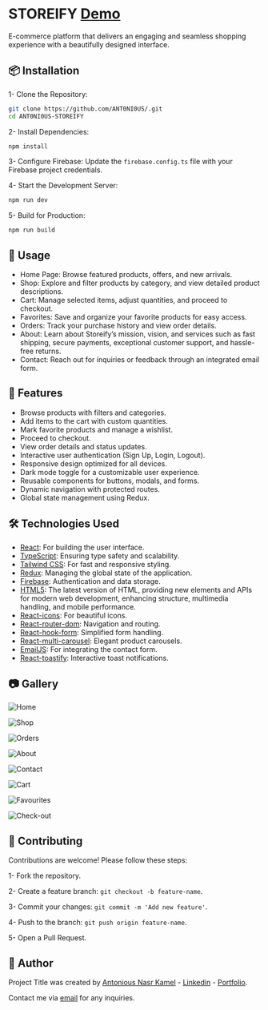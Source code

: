 
# **STOREIFY** [Demo](https://storeify-website.netlify.app/)

E-commerce platform that delivers an engaging and seamless shopping experience with a beautifully designed interface.
## 📦 **Installation**

1- Clone the Repository:

```bash
git clone https://github.com/ANT0NI0US/.git 
cd ANT0NI0US-STOREIFY
```
2- Install Dependencies:

```bash
npm install
```
3- Configure Firebase: Update the `firebase.config.ts` file with your Firebase project credentials.

4- Start the Development Server:

```bash
npm run dev
```

5- Build for Production:

```bash
npm run build
```

## 📄 **Usage**

- Home Page: Browse featured products, offers, and new arrivals.
- Shop:  Explore and filter products by category, and view detailed product descriptions.
- Cart: Manage selected items, adjust quantities, and proceed to checkout.
- Favorites: Save and organize your favorite products for easy access.
- Orders: Track your purchase history and view order details.
- About: Learn about Storeify’s mission, vision, and services such as fast shipping, secure payments, exceptional customer support, and hassle-free returns.
- Contact: Reach out for inquiries or feedback through an integrated email form.
## 🚀 **Features**

- Browse products with filters and categories.
- Add items to the cart with custom quantities.
- Mark favorite products and manage a wishlist.
- Proceed to checkout.
- View order details and status updates.
- Interactive user authentication (Sign Up, Login, Logout).
- Responsive design optimized for all devices.
- Dark mode toggle for a customizable user experience.
- Reusable components for buttons, modals, and forms.
- Dynamic navigation with protected routes.
- Global state management using Redux.

## 🛠️ **Technologies Used**

- [React](https://reactjs.org/): For building the user interface.
- [TypeScript](https://www.typescriptlang.org/): Ensuring type safety and scalability.
- [Tailwind CSS](https://tailwindcss.com/): For fast and responsive styling.
- [Redux](https://redux.js.org/): Managing the global state of the application.
- [Firebase](https://firebase.google.com/): Authentication and data storage.
- [HTML5](https://developer.mozilla.org/en-US/docs/Web/Guide/HTML/HTML5):  The latest version of HTML, providing new elements and APIs for modern web development, enhancing structure, multimedia handling, and mobile performance.
- [React-icons](https://react-icons.github.io/react-icons/): For beautiful icons.
- [React-router-dom](https://reactrouter.com/): Navigation and routing.
- [React-hook-form](https://react-hook-form.com/): Simplified form handling.
- [React-multi-carousel](https://www.npmjs.com/package/react-multi-carousel): Elegant product carousels.
- [EmailJS](https://www.emailjs.com/): For integrating the contact form.
- [React-toastify](https://fkhadra.github.io/react-toastify/): Interactive toast notifications.


## 📷 **Gallery**

![Home](https://i.ibb.co/nQz14y2/Storeify.webp")

![Shop](https://i.ibb.co/G0T6xtx/Shop.png")

![Orders](https://i.ibb.co/wgz7v8J/Orders.png")

![About](https://i.ibb.co/WKtXwMM/About.png")

![Contact](https://i.ibb.co/gdjXkvc/Contact.png")

![Cart](https://i.ibb.co/HNNRJRF/Cart.png")

![Favourites](https://i.ibb.co/tcNwHvz/Favourites.png")

![Check-out](https://i.ibb.co/HNyGSTN/Check-out.png")

## 🤝 **Contributing**

Contributions are welcome! Please follow these steps:

1- Fork the repository.

2- Create a feature branch: `git checkout -b feature-name`.

3- Commit your changes: `git commit -m 'Add new feature'`.

4- Push to the branch: `git push origin feature-name`.

5- Open a Pull Request.

## 👤 **Author**

Project Title was created by [Antonious Nasr Kamel](https://github.com/ANT0NI0US) - [Linkedin](https://www.linkedin.com/in/antonious-nasr/) - [Portfolio](https://antonious-portfolio.netlify.app/).

Contact me via [email](mailto:antoniousnasr3@gmail.com) for any inquiries.
